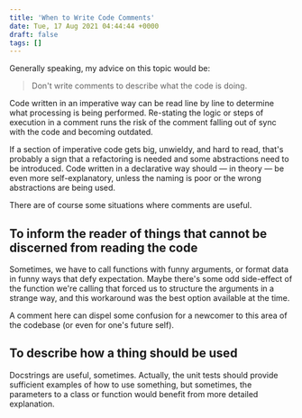 ```yaml
---
title: 'When to Write Code Comments'
date: Tue, 17 Aug 2021 04:44:44 +0000
draft: false
tags: []
---
```


Generally speaking, my advice on this topic would be:

> Don't write comments to describe what the code is doing.

Code written in an imperative way can be read line by line to determine what processing is being performed. Re-stating the logic or steps of execution in a comment runs the risk of the comment falling out of sync with the code and becoming outdated.

If a section of imperative code gets big, unwieldy, and hard to read, that's probably a sign that a refactoring is needed and some abstractions need to be introduced. Code written in a declarative way should — in theory — be even more self-explanatory, unless the naming is poor or the wrong abstractions are being used.

There are of course some situations where comments are useful.

To inform the reader of things that cannot be discerned from reading the code
-----------------------------------------------------------------------------

Sometimes, we have to call functions with funny arguments, or format data in funny ways that defy expectation. Maybe there's some odd side-effect of the function we're calling that forced us to structure the arguments in a strange way, and this workaround was the best option available at the time.

A comment here can dispel some confusion for a newcomer to this area of the codebase (or even for one's future self).

To describe how a thing should be used
--------------------------------------

Docstrings are useful, sometimes. Actually, the unit tests should provide sufficient examples of how to use something, but sometimes, the parameters to a class or function would benefit from more detailed explanation.
